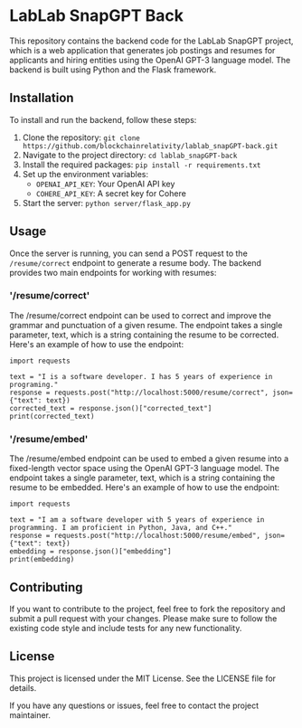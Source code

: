 # LabLab SnapGPT Back

This repository contains the backend code for the LabLab SnapGPT project, which is a web application that generates job postings and resumes for applicants and hiring entities using the OpenAI GPT-3 language model. The backend is built using Python and the Flask framework.

## Installation

To install and run the backend, follow these steps:

1. Clone the repository: `git clone https://github.com/blockchainrelativity/lablab_snapGPT-back.git`
2. Navigate to the project directory: `cd lablab_snapGPT-back`
3. Install the required packages: `pip install -r requirements.txt`
4. Set up the environment variables:
   - `OPENAI_API_KEY`: Your OpenAI API key
   - `COHERE_API_KEY`: A secret key for Cohere
5. Start the server: `python server/flask_app.py`

## Usage

Once the server is running, you can send a POST request to the `/resume/correct` endpoint to generate a resume body. 
The backend provides two main endpoints for working with resumes:

### '/resume/correct'
The /resume/correct endpoint can be used to correct and improve the grammar and punctuation of a given resume. The endpoint takes a single parameter, text, which is a string containing the resume to be corrected. Here's an example of how to use the endpoint:

```
import requests

text = "I is a software developer. I has 5 years of experience in programing."
response = requests.post("http://localhost:5000/resume/correct", json={"text": text})
corrected_text = response.json()["corrected_text"]
print(corrected_text)
```


### '/resume/embed'

The /resume/embed endpoint can be used to embed a given resume into a fixed-length vector space using the OpenAI GPT-3 language model. The endpoint takes a single parameter, text, which is a string containing the resume to be embedded. Here's an example of how to use the endpoint:

```
import requests

text = "I am a software developer with 5 years of experience in programming. I am proficient in Python, Java, and C++."
response = requests.post("http://localhost:5000/resume/embed", json={"text": text})
embedding = response.json()["embedding"]
print(embedding)
```

## Contributing

If you want to contribute to the project, feel free to fork the repository and submit a pull request with your changes. Please make sure to follow the existing code style and include tests for any new functionality.

## License

This project is licensed under the MIT License. See the LICENSE file for details.

If you have any questions or issues, feel free to contact the project maintainer.

